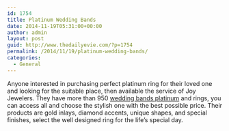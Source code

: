 ```yaml
---
id: 1754
title: Platinum Wedding Bands
date: 2014-11-19T05:31:00+00:00
author: admin
layout: post
guid: http://www.thedailyevie.com/?p=1754
permalink: /2014/11/19/platinum-wedding-bands/
categories:
  - General
---
```

Anyone interested in purchasing perfect platinum ring for their loved one and looking for the suitable place, then available the service of Joy Jewelers. They have more than 950 [wedding bands platinum](http://www.joyjewelers.com/modules/platinum/) and rings, you can access all and choose the stylish one with the best possible price. Their products are gold inlays, diamond accents, unique shapes, and special finishes, select the well designed ring for the life&#8217;s special day.
